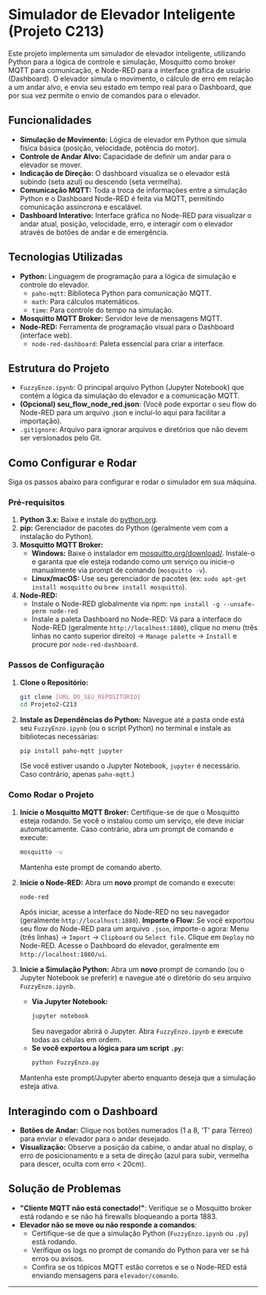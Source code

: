 # Simulador de Elevador Inteligente (Projeto C213)

Este projeto implementa um simulador de elevador inteligente, utilizando Python para a lógica de controle e simulação, Mosquitto como broker MQTT para comunicação, e Node-RED para a interface gráfica de usuário (Dashboard). O elevador simula o movimento, o cálculo de erro em relação a um andar alvo, e envia seu estado em tempo real para o Dashboard, que por sua vez permite o envio de comandos para o elevador.

## Funcionalidades

* **Simulação de Movimento:** Lógica de elevador em Python que simula física básica (posição, velocidade, potência do motor).
* **Controle de Andar Alvo:** Capacidade de definir um andar para o elevador se mover.
* **Indicação de Direção:** O dashboard visualiza se o elevador está subindo (seta azul) ou descendo (seta vermelha).
* **Comunicação MQTT:** Toda a troca de informações entre a simulação Python e o Dashboard Node-RED é feita via MQTT, permitindo comunicação assíncrona e escalável.
* **Dashboard Interativo:** Interface gráfica no Node-RED para visualizar o andar atual, posição, velocidade, erro, e interagir com o elevador através de botões de andar e de emergência.

## Tecnologias Utilizadas

* **Python:** Linguagem de programação para a lógica de simulação e controle do elevador.
    * `paho-mqtt`: Biblioteca Python para comunicação MQTT.
    * `math`: Para cálculos matemáticos.
    * `time`: Para controle do tempo na simulação.
* **Mosquitto MQTT Broker:** Servidor leve de mensagens MQTT.
* **Node-RED:** Ferramenta de programação visual para o Dashboard (interface web).
    * `node-red-dashboard`: Paleta essencial para criar a interface.

## Estrutura do Projeto

* `FuzzyEnzo.ipynb`: O principal arquivo Python (Jupyter Notebook) que contém a lógica da simulação do elevador e a comunicação MQTT.
* **(Opcional) seu_flow_node_red.json**: (Você pode exportar o seu flow do Node-RED para um arquivo .json e incluí-lo aqui para facilitar a importação).
* `.gitignore`: Arquivo para ignorar arquivos e diretórios que não devem ser versionados pelo Git.

## Como Configurar e Rodar

Siga os passos abaixo para configurar e rodar o simulador em sua máquina.

### Pré-requisitos

1.  **Python 3.x:** Baixe e instale do [python.org](https://www.python.org/downloads/).
2.  **pip:** Gerenciador de pacotes do Python (geralmente vem com a instalação do Python).
3.  **Mosquitto MQTT Broker:**
    * **Windows:** Baixe o instalador em [mosquitto.org/download/](https://mosquitto.org/download/). Instale-o e garanta que ele esteja rodando como um serviço ou inicie-o manualmente via prompt de comando (`mosquitto -v`).
    * **Linux/macOS:** Use seu gerenciador de pacotes (ex: `sudo apt-get install mosquitto` ou `brew install mosquitto`).
4.  **Node-RED:**
    * Instale o Node-RED globalmente via npm: `npm install -g --unsafe-perm node-red`
    * Instale a paleta Dashboard no Node-RED: Vá para a interface do Node-RED (geralmente `http://localhost:1880`), clique no menu (três linhas no canto superior direito) -> `Manage palette` -> `Install` e procure por `node-red-dashboard`.

### Passos de Configuração

1.  **Clone o Repositório:**
    ```bash
    git clone [URL_DO_SEU_REPOSITORIO]
    cd Projeto2-C213
    ```
2.  **Instale as Dependências do Python:**
    Navegue até a pasta onde está seu `FuzzyEnzo.ipynb` (ou o script Python) no terminal e instale as bibliotecas necessárias:
    ```bash
    pip install paho-mqtt jupyter
    ```
    (Se você estiver usando o Jupyter Notebook, `jupyter` é necessário. Caso contrário, apenas `paho-mqtt`.)

### Como Rodar o Projeto

1.  **Inicie o Mosquitto MQTT Broker:**
    Certifique-se de que o Mosquitto esteja rodando. Se você o instalou como um serviço, ele deve iniciar automaticamente. Caso contrário, abra um prompt de comando e execute:
    ```bash
    mosquitto -v
    ```
    Mantenha este prompt de comando aberto.

2.  **Inicie o Node-RED:**
    Abra um **novo** prompt de comando e execute:
    ```bash
    node-red
    ```
    Após iniciar, acesse a interface do Node-RED no seu navegador (geralmente `http://localhost:1880`).
    **Importe o Flow:** Se você exportou seu flow do Node-RED para um arquivo `.json`, importe-o agora: Menu (três linhas) -> `Import` -> `Clipboard` ou `Select file`.
    Clique em `Deploy` no Node-RED.
    Acesse o Dashboard do elevador, geralmente em `http://localhost:1880/ui`.

3.  **Inicie a Simulação Python:**
    Abra um **novo** prompt de comando (ou o Jupyter Notebook se preferir) e navegue até o diretório do seu arquivo `FuzzyEnzo.ipynb`.
    * **Via Jupyter Notebook:**
        ```bash
        jupyter notebook
        ```
        Seu navegador abrirá o Jupyter. Abra `FuzzyEnzo.ipynb` e execute todas as células em ordem.
    * **Se você exportou a lógica para um script `.py`:**
        ```bash
        python FuzzyEnzo.py
        ```
    Mantenha este prompt/Jupyter aberto enquanto deseja que a simulação esteja ativa.

## Interagindo com o Dashboard

* **Botões de Andar:** Clique nos botões numerados (1 a 8, 'T' para Térreo) para enviar o elevador para o andar desejado.
* **Visualização:** Observe a posição da cabine, o andar atual no display, o erro de posicionamento e a seta de direção (azul para subir, vermelha para descer, oculta com erro < 20cm).


## Solução de Problemas

* **"Cliente MQTT não está conectado!"**: Verifique se o Mosquitto broker está rodando e se não há firewalls bloqueando a porta 1883.
* **Elevador não se move ou não responde a comandos**:
    * Certifique-se de que a simulação Python (`FuzzyEnzo.ipynb` ou `.py`) está rodando.
    * Verifique os logs no prompt de comando do Python para ver se há erros ou avisos.
    * Confira se os tópicos MQTT estão corretos e se o Node-RED está enviando mensagens para `elevador/comando`.


---
